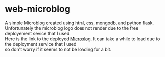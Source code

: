 # web-microblog
A simple Microblog created using html, css, mongodb, and python flask. \
Unfortunately the microblog logo does not render due to the free deployement sevice that I used. \
Here is the link to the deployed [Microblog](https://flask-microblog-utz5.onrender.com/). It can take a while to load due to the deployment service that I used \
so don't worry if it seems to not be loading for a bit.
